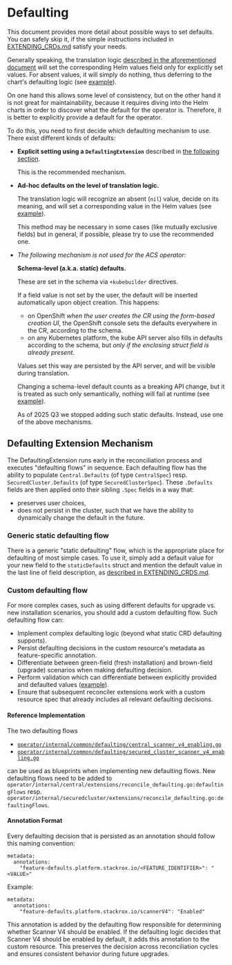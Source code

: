 # Defaulting

This document provides more detail about possible ways to set defaults.
You can safely skip it, if the simple instructions included in [EXTENDING_CRDs.md](EXTENDING_CRDS.md) satisfy your needs.

Generally speaking, the translation logic [described in the aforementioned document](EXTENDING_CRDS.md#map-crd-setting-to-helm-chart-configuration) will set the corresponding Helm values field only for explicitly set values.
For absent values, it will simply do nothing, thus deferring to the chart's defaulting logic (see [example](https://github.com/stackrox/rox/blob/84d841c870f59d2c423f78eb7ecd44a196f8a659/operator/pkg/central/values/translation/translation.go#L86)).

On one hand this allows some level of consistency, but on the other hand it is not great for maintainability,
because it requires diving into the Helm charts in order to discover what the default for the operator is.
Therefore, it is better to explicitly provide a default for the operator.

To do this, you need to first decide which defaulting mechanism to use.
There exist different kinds of defaults:

* **Explicit setting using a `DefaultingExtension`** described in [the following section](#defaulting-extension-mechanism).

  This is the recommended mechanism.

* **Ad-hoc defaults on the level of translation logic.**

  The translation logic will recognize an absent (`nil`) value, decide on its meaning, and will set a corresponding
  value in the Helm values (see [example](https://github.com/stackrox/rox/blob/84d841c870f59d2c423f78eb7ecd44a196f8a659/operator/pkg/central/values/translation/translation.go#L120)).

  This method may be necessary in some cases (like mutually exclusive fields) but in general, if possible, please try to use the recommended one.

* _The following mechanism is not used for the ACS operator:_

  **Schema-level (a.k.a. static) defaults.**

  These are set in the schema via `+kubebuilder` directives.

  If a field value is not set by the user, the default will be inserted automatically upon object creation.
  This happens:
  * on OpenShift _when the user creates the CR using the form-based creation UI_, the OpenShift console sets
    the defaults everywhere in the CR, according to the schema.
  * on any Kubernetes platform, the kube API server also fills in defaults according to the schema,
    but _only if the enclosing struct field is already present_.

  Values set this way are persisted by the API server, and will be visible during translation.

  Changing a schema-level default counts as a breaking API change, but it is treated as such only semantically, nothing will fail at runtime (see [example](https://github.com/stackrox/rox/blob/84d841c870f59d2c423f78eb7ecd44a196f8a659/operator/apis/platform/v1alpha1/central_types.go#L188)).

  As of 2025 Q3 we stopped adding such static defaults.
  Instead, use one of the above mechanisms.


## Defaulting Extension Mechanism

The DefaultingExtension runs early in the reconciliation process and executes "defaulting flows" in sequence.
Each defaulting flow has the ability to populate `Central.Defaults` (of type `CentralSpec`) resp. `SecuredCluster.Defaults` (of type `SecuredClusterSpec`).
These `.Defaults` fields are then applied onto their sibling `.Spec` fields in a way that:
- preserves user choices,
- does not persist in the cluster, such that we have the ability to dynamically change the default in the future.

### Generic static defaulting flow

There is a generic "static defaulting" flow, which is the appropriate place for defaulting of most simple cases.
To use it, simply add a default value for your new field to the `staticDefaults` struct and mention the default value in the last line of field description,
as [described in EXTENDING_CRDS.md](EXTENDING_CRDS.md).

### Custom defaulting flow

For more complex cases, such as using different defaults for upgrade vs. new installation scenarios, you should add a custom defaulting flow.
Such defaulting flow can:
- Implement complex defaulting logic (beyond what static CRD defaulting supports).
- Persist defaulting decisions in the custom resource's metadata as feature-specific annotation.
- Differentiate between green-field (fresh installation) and brown-field (upgrade) scenarios when making defaulting decision.
- Perform validation which can differentiate between explicitly provided and defaulted values ([example](https://github.com/stackrox/stackrox/blob/master/operator/internal/central/defaults/central_db.go#L20-L23)).
- Ensure that subsequent reconciler extensions work with a custom resource spec that already includes all relevant defaulting decisions.

#### Reference Implementation

The two defaulting flows

* [`operator/internal/common/defaulting/central_scanner_v4_enabling.go`](https://github.com/stackrox/stackrox/blob/3864927b0825ebb95a1377daf8fb6afb0da8cfa7/operator/internal/common/defaulting/central_scanner_v4_enabling.go)
* [`operator/internal/common/defaulting/secured_cluster_scanner_v4_enabling.go`](https://github.com/stackrox/stackrox/blob/3864927b0825ebb95a1377daf8fb6afb0da8cfa7/operator/internal/common/defaulting/secured_cluster_scanner_v4_enabling.go)

can be used as blueprints when implementing new defaulting flows. New defaulting flows need to be added to
`operator/internal/central/extensions/reconcile_defaulting.go:defaultingFlows` resp.
`operator/internal/securedcluster/extensions/reconcile_defaulting.go:defaultingFlows`.

#### Annotation Format

Every defaulting decision that is persisted as an annotation should follow this naming convention:
```
metadata:
  annotations:
    "feature-defaults.platform.stackrox.io/<FEATURE_IDENTIFIER>": "<VALUE>"
```

Example:
```
metadata:
  annotations:
    "feature-defaults.platform.stackrox.io/scannerV4": "Enabled"
```
This annotation is added by the defaulting flow responsible for determining whether Scanner V4 should be enabled.
If the defaulting logic decides that Scanner V4 should be enabled by default, it adds this annotation to the custom resource.
This preserves the decision across reconciliation cycles and ensures consistent behavior during future upgrades.
